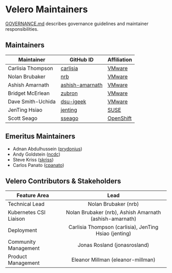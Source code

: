 # Velero Maintainers

[GOVERNANCE.md](https://github.com/vmware-tanzu/velero/blob/main/GOVERNANCE.md) describes governance guidelines and maintainer responsibilities.

## Maintainers

| Maintainer | GitHub ID | Affiliation |
| --------------- | --------- | ----------- |
| Carlisia Thompson | [carlisia](https://github.com/carlisia) | [VMware](https://www.github.com/vmware/) |
| Nolan Brubaker | [nrb](https://github.com/nrb) | [VMware](https://www.github.com/vmware/) |
| Ashish Amarnath | [ashish-amarnath](https://github.com/ashish-amarnath) | [VMware](https://www.github.com/vmware/) |
| Bridget McErlean | [zubron](https://github.com/zubron) | [VMware](https://www.github.com/vmware/) |
| Dave Smith-Uchida | [dsu-igeek](https://github.com/dsu-igeek) | [VMware](https://www.github.com/vmware/) |
| JenTing Hsiao | [jenting](https://github.com/jenting) | [SUSE](https://github.com/SUSE/)
| Scott Seago | [sseago](https://github.com/sseago) | [OpenShift](https://github.com/openshift)



## Emeritus Maintainers
* Adnan Abdulhussein ([prydonius](https://github.com/prydonius))
* Andy Goldstein ([ncdc](https://github.com/ncdc))
* Steve Kriss ([skriss](https://github.com/skriss))
* Carlos Panato ([cpanato](https://github.com/cpanato))

## Velero Contributors & Stakeholders

| Feature Area | Lead |
| ----------------------------- | :---------------------: |
| Technical Lead | Nolan Brubaker (nrb) |
| Kubernetes CSI Liaison | Nolan Brubaker (nrb), Ashish Amarnath (ashish-amarnath) |
| Deployment | Carlisia Thompson (carlisia), JenTing Hsiao (jenting) | 
| Community Management | Jonas Rosland (jonasrosland) |
| Product Management | Eleanor Millman (eleanor-millman) |

